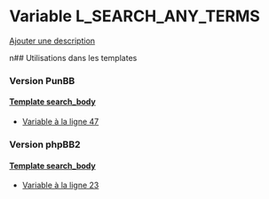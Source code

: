 # Variable L_SEARCH_ANY_TERMS
[Ajouter une description](https://fa-tvars.appspot.com/L_SEARCH_ANY_TERMS)

n## Utilisations dans les templates

### Version PunBB

#### [Template search_body](punbb/search_body.md)
* [Variable à la ligne 47](../punbb/search_body.tpl#L47)

### Version phpBB2

#### [Template search_body](subsilver/search_body.md)
* [Variable à la ligne 23](../subsilver/search_body.tpl#L23)